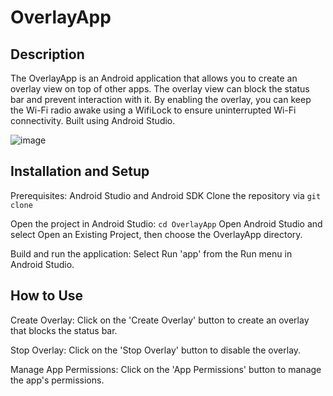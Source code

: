 # OverlayApp

## Description
The OverlayApp is an Android application that allows you to create an overlay view on top of other apps. The overlay view can block the status bar and prevent interaction with it. By enabling the overlay, you can keep the Wi-Fi radio awake using a WifiLock to ensure uninterrupted Wi-Fi connectivity.
Built using Android Studio.

![image](https://github.com/wesley-tan/OverlayApp/assets/98197696/7b024619-347d-4f6c-bdc0-ae7d3ddababb)

## Installation and Setup
Prerequisites: Android Studio and Android SDK
Clone the repository via `git clone`

Open the project in Android Studio:
`cd OverlayApp`
Open Android Studio and select Open an Existing Project, then choose the OverlayApp directory.

Build and run the application:
Select Run 'app' from the Run menu in Android Studio.

## How to Use
Create Overlay: Click on the 'Create Overlay' button to create an overlay that blocks the status bar.

Stop Overlay: Click on the 'Stop Overlay' button to disable the overlay.

Manage App Permissions: Click on the 'App Permissions' button to manage the app's permissions.
